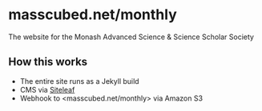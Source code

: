 # masscubed.net/monthly

The website for the Monash Advanced Science & Science Scholar Society

## How this works

- The entire site runs as a Jekyll build
- CMS via [Siteleaf](http://siteleaf.com)
- Webhook to <masscubed.net/monthly> via Amazon S3